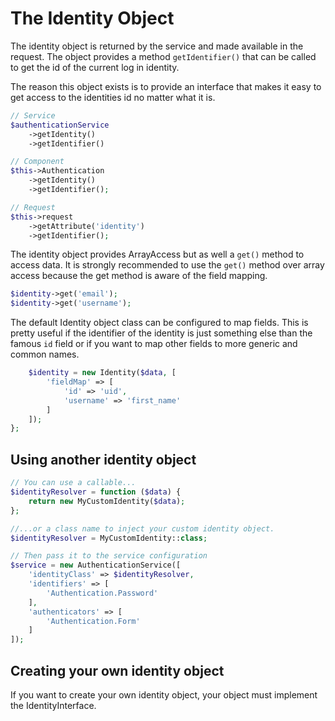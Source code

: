 # The Identity Object

The identity object is returned by the service and made available in the request. The object provides a method `getIdentifier()` that can be called to get the id of the current log in identity.

The reason this object exists is to provide an interface that makes it easy to get access to the identities id no matter what it is.

```php
// Service
$authenticationService
    ->getIdentity()
    ->getIdentifier()

// Component
$this->Authentication
    ->getIdentity()
    ->getIdentifier();

// Request
$this->request
    ->getAttribute('identity')
    ->getIdentifier();
```

The identity object provides ArrayAccess but as well a `get()` method to access data. It is strongly recommended to use the `get()` method over array access because the get method is aware of the field mapping. 

```php
$identity->get('email');
$identity->get('username');
```

The default Identity object class can be configured to map fields. This is pretty useful if the identifier of the identity is just something else than the famous `id` field or if you want to map other fields to more generic and common names. 

```php
    $identity = new Identity($data, [
        'fieldMap' => [
            'id' => 'uid',
            'username' => 'first_name'
        ]
    ]);
};
```

## Using another identity object

```php
// You can use a callable...
$identityResolver = function ($data) {
    return new MyCustomIdentity($data);
};

//...or a class name to inject your custom identity object.
$identityResolver = MyCustomIdentity::class;

// Then pass it to the service configuration
$service = new AuthenticationService([
    'identityClass' => $identityResolver,
    'identifiers' => [
        'Authentication.Password'
    ],
    'authenticators' => [
        'Authentication.Form'
    ]
]);
```

## Creating your own identity object

If you want to create your own identity object, your object must implement the IdentityInterface.
